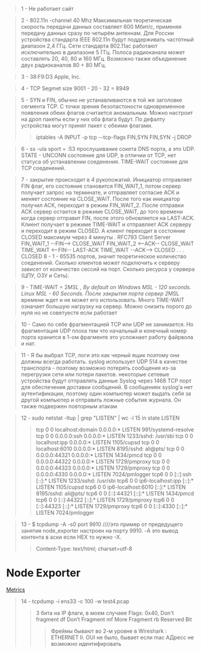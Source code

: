 >1 - Не работает сайт

 
>2 - 802.11n -channel 40 Mhz Максимальная теоретическая скорость передачи данных составляет 600 Мбит/с, применяя передачу данных сразу по четырём антеннам.
Для России устройства стандарта IEEE 802.11n будут поддерживать частотный диапазон 2,4 ГГц. 
Сети стандарта 802.11ас работают исключительно в диапазоне 5 ГГц. Полоса радиоканала может составлять 20, 40, 80 и 160 МГц. Возможно также объединение двух радиоканалов 80 + 80 МГц.

 
> 3 - 38:F9:D3 Apple, Inc.

 
> 4 - TCP Segmet size 9001 - 20 - 32 = 8949


> 5 - SYN и FIN, обычно не устанавливаются в той же заголовке сегмента TCP. С точки зрения безопастоности одновременное появления обеих флагов считается аномальным. Можно настроит на дроп пакеты если у них оба флага будут. По дефалту устройства могут принят пакет с обеими флагами.
>>iptables -A INPUT -p tcp --tcp-flags FIN,SYN FIN,SYN -j DROP  

> 6 - ss -ula sport = :53 прослушивание сокета DNS порта, а это UDP. STATE - UNCONN состояние для UDP, в отличии от TCP, нет статуса об устанавлении соеденения. TIME-WAIT состояние для TCP соеденений.

> 7 -  закрытие происходит в 4 рукопожатий. Инициатор отправляет FIN флаг, его состояние становится FIN_WAIT_1, потом сервер получает запрос на терминате, и отправляет согласие ACK и меняет состояние на CLOSE_WAIT.
После того как инициатор получил ACK, переходит в режим FIN_WAIT_2. После отправки ACK сервер остается в режиме CLOSE_WAIT, до того времени когда сервер отправит FIN, после этого обновляется на LAST-ACK. 
Клиент получает в режиме TIME-WAIT и отправляет ACK серверу и переходит в режим CLOSED. А клиент переходит в состояние CLOSED максимум через 4 минуты . RFC793
     Client 				Server
    FIN_WAIT_1  --FIN-->   CLOSE_WAIT
	FIN_WAIT_2  <--ACK--   CLOSE_WAIT
	TIME_WAIT   <--FIN--   LAST-ACK
	TIME_WAIT    --ACK-->  CLOSED
		.
		.
		.
	CLOSED
> 8 -  1 - 65535 портов, значит теоретическое количество соеденений. 	Сколько клиентов может подключить к серверу зависет от количество сессий на порт. Сколько ресурса у сервера (ЦПУ, ОЗУ и Сеть).

> 9 - TIME-WAIT = 2*MSL , By default on Windows MSL - 120 seconds. Linux MSL - 60 Seconds. После закрытия порта сервер 2*MSL времени ждет и не может его использовать. Много TIME-WAIT означает большую нагрузку на сервер. Можно снизить порого до нуля но не советуестя если работает  


> 10 - Само по себе фрагментацией TCP или UDP не занимается. Но фрагментация  UDP плоха тем что начальный и конечный номер порта хранится в 1-ом фрагменте это усложнает работу файрвола и нат.


>11 - Я бы выбрал TCP, логи это как черный ящик поэтому они должны всегда работать. syslog использует UDP 514 в качестве транспорта - поэтому возможно потерять сообщения из-за перегрузки сети или потери пакетов. некоторые сетевые устройства будут отправлять данные Syslog через 1468 TCP порт для обеспечения доставки сообщений.  В сообщениях syslog’а нет аутентификации, поэтому один компьютер может выдать себя за другой компьютер и отправить ложные события журнала. Он также подвержен повторным атакам


>12 - sudo netstat -ltup | grep "LISTEN" | wc -l     15 in state LISTEN
>> tcp        0      0 localhost:domain        0.0.0.0:*               LISTEN      991/systemd-resolve
tcp        0      0 0.0.0.0:ssh             0.0.0.0:*               LISTEN      1233/sshd: /usr/sbi
tcp        0      0 localhost:ipp           0.0.0.0:*               LISTEN      1105/cupsd
tcp        0      0 localhost:6010          0.0.0.0:*               LISTEN      8195/sshd: ali@pts/
tcp        0      0 0.0.0.0:44321           0.0.0.0:*               LISTEN      1434/pmcd
tcp        0      0 0.0.0.0:44322           0.0.0.0:*               LISTEN      1729/pmproxy
tcp        0      0 0.0.0.0:44323           0.0.0.0:*               LISTEN      1729/pmproxy
tcp        0      0 0.0.0.0:4330            0.0.0.0:*               LISTEN      7024/pmlogger
tcp6       0      0 [::]:ssh                [::]:*                  LISTEN      1233/sshd: /usr/sbi
tcp6       0      0 ip6-localhost:ipp       [::]:*                  LISTEN      1105/cupsd
tcp6       0      0 ip6-localhost:6010      [::]:*                  LISTEN      8195/sshd: ali@pts/
tcp6       0      0 [::]:44321              [::]:*                  LISTEN      1434/pmcd
tcp6       0      0 [::]:44322              [::]:*                  LISTEN      1729/pmproxy
tcp6       0      0 [::]:44323              [::]:*                  LISTEN      1729/pmproxy
tcp6       0      0 [::]:4330               [::]:*                  LISTEN      7024/pmlogger

> 13 - $ tcpdump -A -s0 port 9910 ////это пример от предедущего занятия node_exporter настроен на порту 9910. -A это вывод контента в аски если HEX то нужно -Х.
>>Content-Type: text/html; charset=utf-8

<html>
                        <head><title>Node Exporter</title></head>
                        <body>
                        <h1>Node Exporter</h1>
                        <p><a href="/metrics">Metrics</a></p>
                        </body>
                        </html>

>14 - tcpdump -i ens33 -c 100 -w test4.pcap
>>3 бита на IP флаги, в моем случаее Flags: 0x40, Don't fragment
>>df Don’t Fragment 
>>mf More Fragment
>>rb Reserved Bit
 >>>Фреймы бывают во 2-м уровне в Wireshark : ETHERNET II. OUI  не было, бывает если mac АДресс не возможно идентифировать
